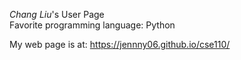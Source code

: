*Chang Liu*'s User Page  
Favorite programming language: Python  

My web page is at: https://jennny06.github.io/cse110/  
